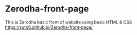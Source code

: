 # Zerodha-front-page
This is Zerodha basic front of website using basic HTML &amp; CSS
https://suto6.github.io/Zerodha-front-page/
